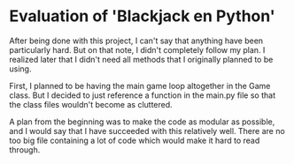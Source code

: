 # Evaluation of 'Blackjack en Python'

After being done with this project, I can't say that anything have been particularly hard.
But on that note, I didn't completely follow my plan.
I realized later that I didn't need all methods that I originally planned to be using.

First, I planned to be having the main game loop altogether in the Game class.
But I decided to just reference a function in the main.py file so that the class files wouldn't become as cluttered.

A plan from the beginning was to make the code as modular as possible, and I would say that I have succeeded with this relatively well.
There are no too big file containing a lot of code which would make it hard to read through.
